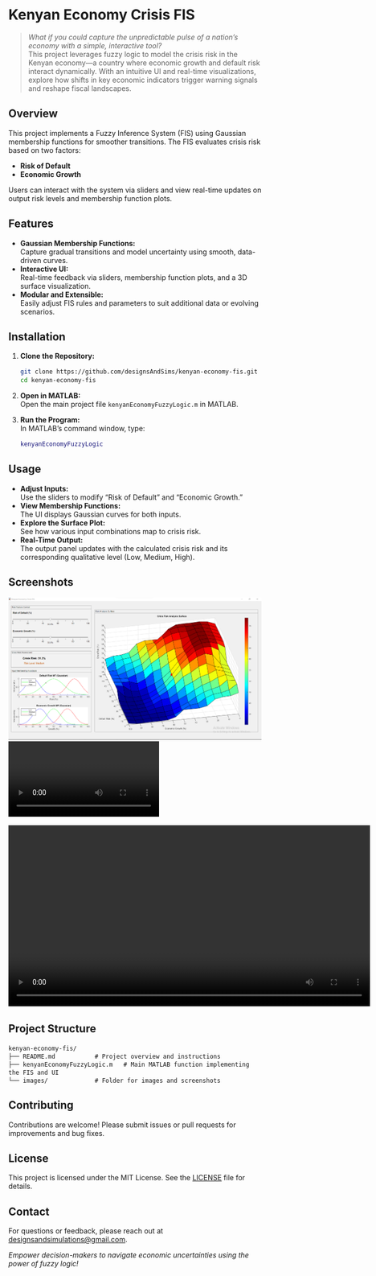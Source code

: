 
# Kenyan Economy Crisis FIS

> *What if you could capture the unpredictable pulse of a nation’s economy with a simple, interactive tool?*  
> This project leverages fuzzy logic to model the crisis risk in the Kenyan economy—a country where economic growth and default risk interact dynamically. With an intuitive UI and real-time visualizations, explore how shifts in key economic indicators trigger warning signals and reshape fiscal landscapes.

## Overview

This project implements a Fuzzy Inference System (FIS) using Gaussian membership functions for smoother transitions. The FIS evaluates crisis risk based on two factors:  
- **Risk of Default**  
- **Economic Growth**

Users can interact with the system via sliders and view real-time updates on output risk levels and membership function plots.

## Features

- **Gaussian Membership Functions:**  
  Capture gradual transitions and model uncertainty using smooth, data-driven curves.
- **Interactive UI:**  
  Real-time feedback via sliders, membership function plots, and a 3D surface visualization.
- **Modular and Extensible:**  
  Easily adjust FIS rules and parameters to suit additional data or evolving scenarios.

## Installation

1. **Clone the Repository:**
   ```bash
   git clone https://github.com/designsAndSims/kenyan-economy-fis.git
   cd kenyan-economy-fis
   ```

2. **Open in MATLAB:**  
   Open the main project file `kenyanEconomyFuzzyLogic.m` in MATLAB.

3. **Run the Program:**  
   In MATLAB’s command window, type:
   ```matlab
   kenyanEconomyFuzzyLogic
   ```

## Usage

- **Adjust Inputs:**  
  Use the sliders to modify “Risk of Default” and “Economic Growth.”
- **View Membership Functions:**  
  The UI displays Gaussian curves for both inputs.
- **Explore the Surface Plot:**  
  See how various input combinations map to crisis risk.
- **Real-Time Output:**  
  The output panel updates with the calculated crisis risk and its corresponding qualitative level (Low, Medium, High).

## Screenshots

<!-- Replace with actual images -->
![UI Screenshot](images/UI_screenshot.png)
![](images/Kenyan_Economic_Crisis_Risk.mp4)

<video width="720" controls>
  <source src="images/Kenyan_Economic_Crisis_Risk.mp4" type="video/mp4">
</video>


## Project Structure

```
kenyan-economy-fis/
├── README.md           # Project overview and instructions
├── kenyanEconomyFuzzyLogic.m   # Main MATLAB function implementing the FIS and UI
└── images/             # Folder for images and screenshots
```

## Contributing

Contributions are welcome! Please submit issues or pull requests for improvements and bug fixes.

## License

This project is licensed under the MIT License. See the [LICENSE](LICENSE) file for details.

## Contact

For questions or feedback, please reach out at designsandsimulations@gmail.com.


*Empower decision-makers to navigate economic uncertainties using the power of fuzzy logic!*
```
